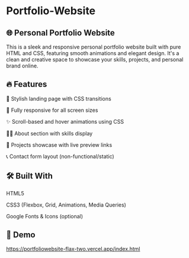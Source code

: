 # Portfolio-Website

## 🌐 Personal Portfolio Website

This is a sleek and responsive personal portfolio website built with pure HTML and CSS, featuring smooth animations and elegant design. It's a clean and creative space to showcase your skills, projects, and personal brand online.

## 🔥 Features
🎨 Stylish landing page with CSS transitions

📱 Fully responsive for all screen sizes

✨ Scroll-based and hover animations using CSS

🧑‍💼 About section with skills display

📂 Projects showcase with live preview links

📞 Contact form layout (non-functional/static)

## 🛠️ Built With
HTML5

CSS3 (Flexbox, Grid, Animations, Media Queries)

Google Fonts & Icons (optional)

## 🚀 Demo

https://portfoliowebsite-flax-two.vercel.app/index.html
